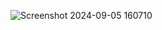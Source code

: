 ![Screenshot 2024-09-05 160710](https://github.com/user-attachments/assets/19a17963-431e-4441-acf0-ca5291f91a17)
